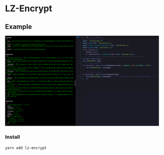 # LZ-Encrypt

## Example

![Example](img/example1.png)

### Install

```shell
yarn add lz-encrypt

```
